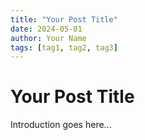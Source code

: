 ```yaml
---
title: "Your Post Title"
date: 2024-05-01
author: Your Name
tags: [tag1, tag2, tag3]
---
```


# Your Post Title

Introduction goes here...
